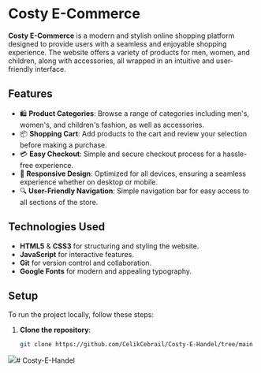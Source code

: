 # Costy E-Commerce

**Costy E-Commerce** is a modern and stylish online shopping platform designed to provide users with a seamless and enjoyable shopping experience. The website offers a variety of products for men, women, and children, along with accessories, all wrapped in an intuitive and user-friendly interface.

## Features

- 🛍️ **Product Categories**: Browse a range of categories including men's, women's, and children's fashion, as well as accessories.
- 📦 **Shopping Cart**: Add products to the cart and review your selection before making a purchase.
- 💳 **Easy Checkout**: Simple and secure checkout process for a hassle-free experience.
- 📱 **Responsive Design**: Optimized for all devices, ensuring a seamless experience whether on desktop or mobile.
- 🔍 **User-Friendly Navigation**: Simple navigation bar for easy access to all sections of the store.

## Technologies Used

- **HTML5** & **CSS3** for structuring and styling the website.
- **JavaScript** for interactive features.
- **Git** for version control and collaboration.
- **Google Fonts** for modern and appealing typography.

## Setup

To run the project locally, follow these steps:

1. **Clone the repository**:
   
   ```bash
   git clone https://github.com/CelikCebrail/Costy-E-Handel/tree/main

![](bild.gif)# Costy-E-Handel
